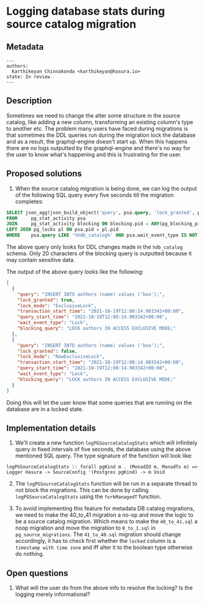 # Logging database stats during source catalog migration

## Metadata

```
---
authors:
  Karthikeyan Chinnakonda <karthikeyan@hasura.io>
state: In review
---
```
## Description

Sometimes we need to change the alter some structure in the source catalog, like adding a new column, transforming an existing column's type to another etc. The problem many users have faced during migrations is that sometimes the DDL
queries run during the migration lock the database and as a result, the graphql-engine doesn't start up. When this happens
there are no logs outputted by the graphql-engine and there's no way for the user to know what's happening and this is frustrating for the user.

## Proposed solutions

1. When the source catalog migration is being done, we can log the output of the following SQL query every five seconds till the migration completes:

```sql
SELECT json_agg(json_build_object('query', psa.query, 'lock_granted', pl.granted, 'lock_mode', pl.mode, 'transaction_start_time', psa.xact_start, 'query_start_time', psa.query_start, 'wait_event_type', psa.wait_event_type, 'blocking_query', SUBSTRING(blocking.query, 1, 20) ) order BY psa.query_start)
FROM     pg_stat_activity psa
JOIN     pg_stat_activity blocking ON blocking.pid = ANY(pg_blocking_pids(psa.pid))
LEFT JOIN pg_locks pl ON psa.pid = pl.pid
WHERE    psa.query LIKE '%hdb_catalog%' AND psa.wait_event_type IS NOT NULL AND psa.query ilike any (array ['%create%', '%drop%', '%alter%']);
```

The above query only looks for DDL changes made in the `hdb_catalog` schema. Only 20 characters of the blocking query is outputted because it may contain
sensitive data.

The output of the above query looks like the following:

```json
[
  {
    "query": "INSERT INTO authors (name) values ('boo');",
    "lock_granted": true,
    "lock_mode": "ExclusiveLock",
    "transaction_start_time": "2021-10-19T12:08:14.903342+00:00",
    "query_start_time": "2021-10-19T12:08:14.903342+00:00",
    "wait_event_type": "Lock",
    "blocking_query": "LOCK authors IN ACCESS EXCLUSIVE MODE;"
  },
  {
    "query": "INSERT INTO authors (name) values ('boo');",
    "lock_granted": false,
    "lock_mode": "RowExclusiveLock",
    "transaction_start_time": "2021-10-19T12:08:14.903342+00:00",
    "query_start_time": "2021-10-19T12:08:14.903342+00:00",
    "wait_event_type": "Lock",
    "blocking_query": "LOCK authors IN ACCESS EXCLUSIVE MODE;"
  }
]
```

Doing this will let the user know that some queries that are running on the database are in a locked state.

##  Implementation details

1. We'll create a new function `logPGSourceCatalogStats` which will infinitely query in fixed intervals of five seconds, the database using the above mentioned SQL query. The type signature of the function will look like:

`logPGSourceCatalogStats :: forall pgKind m . (MonadIO m, MonadTx m) => Logger Hasura -> SourceConfig '(Postgres pgKind) -> m Void`

2. The `logPGSourceCatalogStats` function will be run in a separate thread to not block the migrations. This can be done by  calling `logPGSourceCatalogStats` using the `forkManagedT` function.

3. To avoid implementing this feature for metadata DB catalog migrations, we need to make the 40_to_41 migration a no-op and move the logic to
   be a source catalog migration. Which means to make the `40_to_41.sql` a noop migration and move the migration to `0_to_1.sql` in `pg_source_migrations`. The `41_to_40.sql` migration should change accordingly, it has to check first whether the `locked` column is a `timestamp with time zone` and iff alter it to the boolean type otherwise do nothing.


## Open questions

1. What will the user do from the above info to resolve the locking? Is the logging merely informational?
